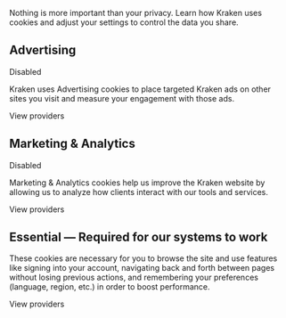 Nothing is more important than your privacy. Learn how Kraken uses cookies and adjust your settings to control the data you share.

**Advertising**
---------------

Disabled

Kraken uses Advertising cookies to place targeted Kraken ads on other sites you visit and measure your engagement with those ads.

View providers

**Marketing & Analytics**
-------------------------

Disabled

Marketing & Analytics cookies help us improve the Kraken website by allowing us to analyze how clients interact with our tools and services.

View providers

**Essential** — Required for our systems to work
------------------------------------------------

These cookies are necessary for you to browse the site and use features like signing into your account, navigating back and forth between pages without losing previous actions, and remembering your preferences (language, region, etc.) in order to boost performance.

View providers